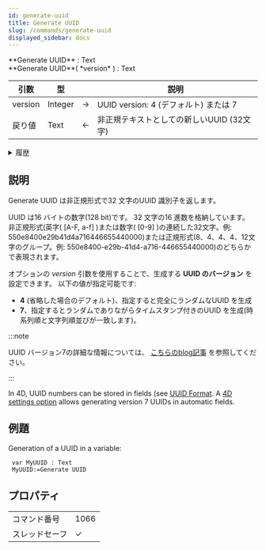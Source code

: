 ```yaml
---
id: generate-uuid
title: Generate UUID
slug: /commands/generate-uuid
displayed_sidebar: docs
---
```


<!--REF #_command_.Generate UUID.Syntax-->**Generate UUID** : Text<br>**Generate UUID**( *version* ) : Text<!-- END REF-->

<!--REF #_command_.Generate UUID.Params-->

| 引数      | 型       |                             | 説明                                                               |
| ------- | ------- | --------------------------- | ---------------------------------------------------------------- |
| version | Integer | &#8594; | UUID version: 4 (デフォルト) または 7 |
| 戻り値     | Text    | &#8592; | 非正規テキストとしての新しいUUID (32文字)                     |

<!-- END REF-->

<details><summary>履歴</summary>

| リリース   | 内容                |
| ------ | ----------------- |
| 20 R10 | *version* 引数のサポート |

</details>

## 説明

<!--REF #_command_.Generate UUID.Summary-->Generate UUID は非正規形式で32 文字のUUID 識別子を返します<!-- END REF-->。

UUID は16 バイトの数字(128 bit)です。 32 文字の16 進数を格納しています。 非正規形式(英字( \[A-F, a-f\] )または数字( \[0-9\] )の連続した32文字。例: 550e8400e29b41d4a716446655440000)または正規形式(8、4、4、4、12文字のグループ。例: 550e8400-e29b-41d4-a716-446655440000)のどちらかで表現されます。

オプションの *version* 引数を使用することで、生成する **UUID のバージョン** を設定できます。 以下の値が指定可能です:

- **4** (省略した場合のデフォルト)、指定すると完全にランダムなUUID を生成
- **7**、指定するとランダムでありながらタイムスタンプ付きのUUID を生成(時系列順と文字列順並びが一致します)。

:::note

UUID バージョン7の詳細な情報については、 [こちらのblog記事](https://blog.4d.com/sort-uuids-with-version-7) を参照してください。

:::

In 4D, UUID numbers can be stored in fields (see [UUID Format](https://doc.4d.com/4Dv20/4D/20.2/Field-properties.300-6750280.en.html#106190). A [4D settings option](../settings/database.md#auto-uuid-version) allows generating version 7 UUIDs in automatic fields.

## 例題

Generation of a UUID in a variable:

```4d
 var MyUUID : Text
 MyUUID:=Generate UUID
```

## プロパティ

|         |                             |
| ------- | --------------------------- |
| コマンド番号  | 1066                        |
| スレッドセーフ | &check; |


